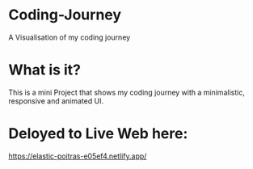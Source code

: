 # Coding-Journey
A Visualisation of my coding journey

# What is it?
This is a mini Project that shows my coding journey with a minimalistic, responsive and animated UI. 

# Deloyed to Live Web here:
https://elastic-poitras-e05ef4.netlify.app/
